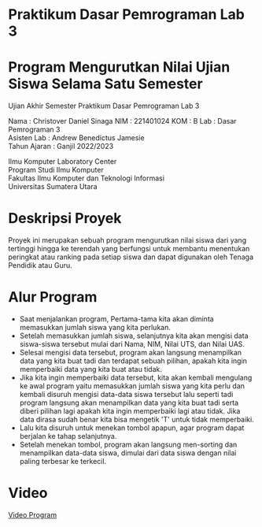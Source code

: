 # Praktikum Dasar Pemrograman Lab 3

# Program Mengurutkan Nilai Ujian Siswa Selama Satu Semester
Ujian Akhir Semester Praktikum Dasar Pemrograman Lab 3  

Nama	: Christover Daniel Sinaga
NIM	: 221401024
KOM	: B
Lab		: Dasar Pemrograman 3  
Asisten Lab : Andrew Benedictus Jamesie  
Tahun Ajaran : Ganjil 2022/2023  

Ilmu Komputer Laboratory Center  
Program Studi Ilmu Komputer  
Fakultas Ilmu Komputer dan Teknologi Informasi  
Universitas Sumatera Utara  

# Deskripsi Proyek
Proyek ini merupakan sebuah program mengurutkan nilai siswa dari yang tertinggi hingga ke terendah yang berfungsi untuk membantu menentukan peringkat atau ranking pada setiap siswa dan dapat digunakan oleh Tenaga Pendidik atau Guru. 

# Alur Program
- Saat menjalankan program, Pertama-tama kita akan diminta memasukkan jumlah siswa yang kita perlukan.
- Setelah memasukkan jumlah siswa, selanjutnya kita akan mengisi data siswa-siswa tersebut mulai dari Nama, NIM, Nilai UTS, dan Nilai UAS. 
- Selesai mengisi data tersebut, program akan langsung menampilkan data yang kita buat tadi dan terdapat sebuah pilihan, apakah kita ingin memperbaiki data yang kita buat atau tidak.
- Jika kita ingin memperbaiki data tersebut, kita akan kembali mengulang ke awal program yaitu memasukkan jumlah siswa yang kita perlu dan kembali disuruh mengisi data-data siswa tersebut lalu seperti tadi program langsung akan menampilkan data yang kita buat tadi serta diberi pilihan lagi apakah kita ingin memperbaiki lagi atau tidak. Jika data dirasa sudah benar kita bisa mengetik 'T' untuk tidak memperbaiki.
- Lalu kita disuruh untuk menekan tombol apapun, agar program dapat berjalan ke tahap selanjutnya. 
- Setelah menekan tombol, program akan langsung men-sorting dan menampilkan data-data siswa, dimulai dari data siswa dengan nilai paling terbesar ke terkecil.

# Video
[Video Program](https://youtu.be/qpgFwUkugLw "Program Mengurutkan Nilai Ujian Siswa Selama Satu Semester")
